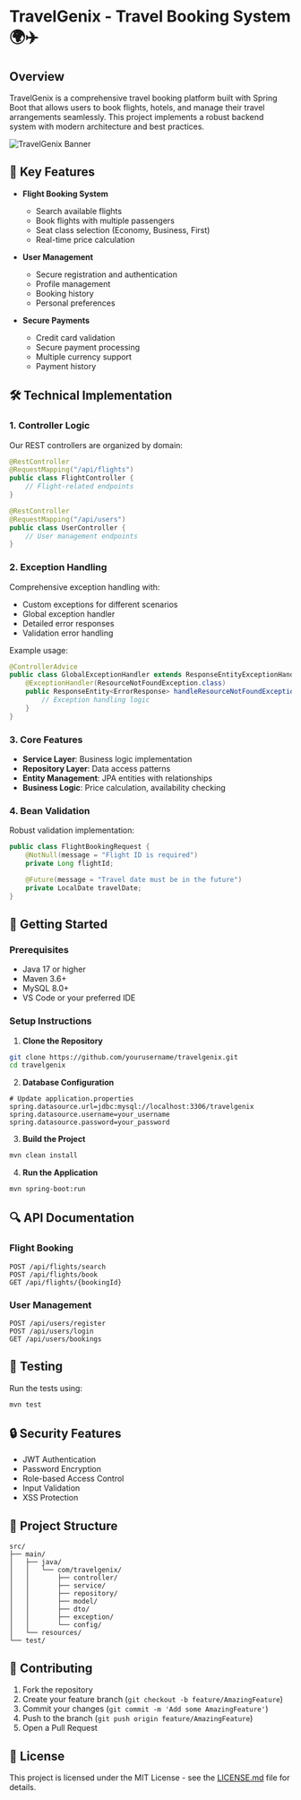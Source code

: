# TravelGenix - Travel Booking System 🌍✈️

## Overview
TravelGenix is a comprehensive travel booking platform built with Spring Boot that allows users to book flights, hotels, and manage their travel arrangements seamlessly. This project implements a robust backend system with modern architecture and best practices.

![TravelGenix Banner](image/travelLogo.jpg)

## 🌟 Key Features
- **Flight Booking System**
  - Search available flights
  - Book flights with multiple passengers
  - Seat class selection (Economy, Business, First)
  - Real-time price calculation

- **User Management**
  - Secure registration and authentication
  - Profile management
  - Booking history
  - Personal preferences

- **Secure Payments**
  - Credit card validation
  - Secure payment processing
  - Multiple currency support
  - Payment history

## 🛠️ Technical Implementation

### 1. Controller Logic
Our REST controllers are organized by domain:
```java
@RestController
@RequestMapping("/api/flights")
public class FlightController {
    // Flight-related endpoints
}

@RestController
@RequestMapping("/api/users")
public class UserController {
    // User management endpoints
}
```

### 2. Exception Handling
Comprehensive exception handling with:
- Custom exceptions for different scenarios
- Global exception handler
- Detailed error responses
- Validation error handling

Example usage:
```java
@ControllerAdvice
public class GlobalExceptionHandler extends ResponseEntityExceptionHandler {
    @ExceptionHandler(ResourceNotFoundException.class)
    public ResponseEntity<ErrorResponse> handleResourceNotFoundException(...) {
        // Exception handling logic
    }
}
```

### 3. Core Features
- **Service Layer**: Business logic implementation
- **Repository Layer**: Data access patterns
- **Entity Management**: JPA entities with relationships
- **Business Logic**: Price calculation, availability checking

### 4. Bean Validation
Robust validation implementation:
```java
public class FlightBookingRequest {
    @NotNull(message = "Flight ID is required")
    private Long flightId;

    @Future(message = "Travel date must be in the future")
    private LocalDate travelDate;
}
```

## 🚀 Getting Started

### Prerequisites
- Java 17 or higher
- Maven 3.6+
- MySQL 8.0+
- VS Code or your preferred IDE

### Setup Instructions

1. **Clone the Repository**
```bash
git clone https://github.com/yourusername/travelgenix.git
cd travelgenix
```

2. **Database Configuration**
```properties
# Update application.properties
spring.datasource.url=jdbc:mysql://localhost:3306/travelgenix
spring.datasource.username=your_username
spring.datasource.password=your_password
```

3. **Build the Project**
```bash
mvn clean install
```

4. **Run the Application**
```bash
mvn spring-boot:run
```

## 🔍 API Documentation

### Flight Booking
```http
POST /api/flights/search
POST /api/flights/book
GET /api/flights/{bookingId}
```

### User Management
```http
POST /api/users/register
POST /api/users/login
GET /api/users/bookings
```

## 🧪 Testing

Run the tests using:
```bash
mvn test
```

## 🔒 Security Features
- JWT Authentication
- Password Encryption
- Role-based Access Control
- Input Validation
- XSS Protection

## 🎯 Project Structure
```
src/
├── main/
│   ├── java/
│   │   └── com/travelgenix/
│   │       ├── controller/
│   │       ├── service/
│   │       ├── repository/
│   │       ├── model/
│   │       ├── dto/
│   │       ├── exception/
│   │       └── config/
│   └── resources/
└── test/
```

## 🤝 Contributing
1. Fork the repository
2. Create your feature branch (`git checkout -b feature/AmazingFeature`)
3. Commit your changes (`git commit -m 'Add some AmazingFeature'`)
4. Push to the branch (`git push origin feature/AmazingFeature`)
5. Open a Pull Request

## 📝 License
This project is licensed under the MIT License - see the [LICENSE.md](LICENSE.md) file for details.
